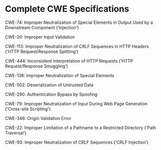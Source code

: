 

# Complete CWE Specifications

CWE-74: Improper Neutralization of Special Elements in Output Used by a Downstream Component ('Injection')

CWE-20: Improper Input Validation

CWE-113: Improper Neutralization of CRLF Sequences in HTTP Headers ('HTTP Request/Response Splitting')

CWE-444: Inconsistent Interpretation of HTTP Requests ('HTTP Request/Response Smuggling')

CWE-138: Improper Neutralization of Special Elements

CWE-502: Deserialization of Untrusted Data

CWE-290: Authentication Bypass by Spoofing

CWE-79: Improper Neutralization of Input During Web Page Generation ('Cross-site Scripting')

CWE-346: Origin Validation Error

CWE-22: Improper Limitation of a Pathname to a Restricted Directory ('Path Traversal')

CWE-93: Improper Neutralization of CRLF Sequences ('CRLF Injection')